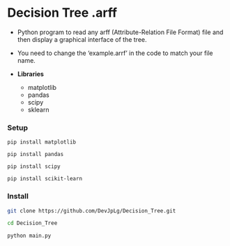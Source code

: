 # Decision Tree .arff

- Python program to read any arff (Attribute-Relation File Format) file and then display a graphical interface of the tree.
- You need to change the ‘example.arrf’ in the code to match your file name.
  
- **Libraries**
  - matplotlib
  - pandas
  - scipy
  - sklearn

### Setup
`pip install matplotlib`

`pip install pandas`

`pip install scipy`

`pip install scikit-learn`

### Install

```bash
git clone https://github.com/DevJpLg/Decision_Tree.git

cd Decision_Tree

python main.py
```
